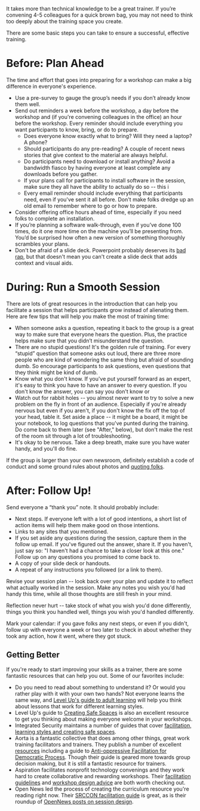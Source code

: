 It takes more than technical knowledge to be a great trainer. If you’re convening 4-5 colleagues for a quick brown bag, you may not need to think too deeply about the training space you create. 

There are some basic steps you can take to ensure a successful, effective training.

# Before: Plan Ahead
The time and effort that goes into preparing for a workshop can make a big difference in everyone's experience.

+ Use a pre-survey to gauge the group’s needs if you don’t already know them well.
+ Send out reminders a week before the workshop, a day before the workshop and (if you're convening colleagues in the office) an hour before the workshop. Every reminder should include everything you want participants to know, bring, or do to prepare.
  + Does everyone know exactly what to bring? Will they need a laptop? A phone?
  + Should participants do any pre-reading? A couple of recent news stories that give context to the material are always helpful.
  + Do participants need to download or install anything? Avoid a bandwidth fiasco by having everyone at least complete any downloads before you gather.
  + If your plans call for participants to install software in the session, make sure they all have the ability to actually do so -- this i
  + Every email reminder should include everything that participants need, even if you've sent it all before. Don't make folks dredge up an old email to remember where to go or how to prepare.  
+ Consider offering office hours ahead of time, especially if you need folks to complete an installation.
+ If you’re planning a software walk-through, even if you’ve done 100 times, do it one more time on the machine you’ll be presenting from. You’d be surprised how often a new version of something thoroughly scrambles your plans.
+ Don't be afraid of a slide deck. Powerpoint probably deserves its [bad rap](https://duckduckgo.com/?q=powerpoint+makes+you+stupid&t=canonical&ia=web), but that doesn't mean you can't create a slide deck that adds context and visual aids.



# During: Run a Smooth Session
There are lots of great resources in the introduction that can help you facilitate a session that helps participants grow instead of alienating them. Here are few tips that will help you make the most of training time:

+ When someone asks a question, repeating it back to the group is a great way to make sure that everyone hears the question. Plus, the practice helps make sure that you didn’t misunderstand the question.
+ There are no stupid questions! It's the golden rule of training. For every “stupid” question that someone asks out loud, there are three more people who are kind of wondering the same thing but afraid of sounding dumb. So encourage participants to ask questions, even questions that they think might be kind of dumb.
+ Know what you don't know. If you've put yourself forward as an expert, it's easy to think you have to have an answer to every question. If you don't know the answer, you can say you don't know or
+ Watch out for rabbit holes -- you almost never want to try to solve a new problem on the fly in front of an audience. Especially if you're already nervous but even if you aren't, if you don't know the fix off the top of your head, table it. Set aside a place -- it might be a board, it might be your notebook, to log questions that you've punted during the training. Do come back to them later (see "After," below), but don't make the rest of the room sit through a lot of troubleshooting.
+ It's okay to be nervous. Take a deep breath, make sure you have water handy, and you'll do fine.


If the group is larger than your own newsroom, definitely establish a code of conduct and some ground rules about photos and [quoting folks](https://www.chathamhouse.org/about/chatham-house-rule).


# After: Follow Up!
Send everyone a “thank you” note. It should probably include:
  + Next steps. If everyone left with a lot of good intentions, a short list of action items will help them make good on those intentions. 
  + Links to any sites that you mentioned.
  + If you set aside any questions during the session, capture them in the follow up email. If you've figured out the answer, share it. If you haven't, just say so: "I haven't had a chance to take a closer look at this one."
Follow up on any questions you promised to come back to.
  + A copy of your slide deck or handouts.
  + A repeat of any instructions you followed (or a link to them). 

Revise your session plan -- look back over your plan and update it to reflect what actually worked in the session. Make any notes you wish you'd had handy this time, while all those thoughts are still fresh in your mind. 

Reflection never hurt -- take stock of what you wish you'd done differently, things you think you handled well, things you wish you'd handled differently. 

Mark your calendar: if you gave folks any next steps, or even if you didn't, follow up with everyone a week or two later to check in about whether they took any action, how it went, where they got stuck. 

## Getting Better 

If you're ready to start improving your skills as a trainer, there are some fantastic resources that can help you out. Some of our favorites include:

+ Do you need to read about something to understand it? Or would you rather play with it with your own two hands? Not everyone learns the same way, and [Level Up's guide to adult learning](https://level-up.cc/before-an-event/levelups-approach-to-adult-learning/) will help you think about lessons that work for different learning styles.
+ Level Up's guide to [Creating Safe Spaces](https://level-up.cc/before-an-event/creating-safe-spaces/
) is also an excellent resource to get you thinking about making everyone welcome in your workshops.
+  Integrated Security maintains a number of guides that cover [facilitation, learning styles and creating safe spaces](http://www.integratedsecuritymanual.org/facilitation-method).
+ Aorta is a fantastic collective that does among other things, great work training facilitators and trainers. They publish a number of excellent [resources](http://aorta.coop/resources/) including a guide to [Anti-oppressive Facilitation for Democratic Process](http://aorta.coop/portfolio_page/anti-oppressive-facilitation/). Though their guide is geared more towards group decision making, but it is still a fantastic resource for trainers.
+ Aspiration facilitates nonprofit technology convenings and they work hard to create collaborative and rewarding workshops. Their [facilitation guidelines](https://facilitation.aspirationtech.org/index.php?title=Facilitation:Facilitator_Guidelines
) and [workshop design advice](https://facilitation.aspirationtech.org/index.php?title=Facilitation:Sessions) are both worth checking out.
+ Open News led the process of creating the curriculum resource you're reading right now. Their [SRCCON facilitation guide](https://srccon.org/facilitators/index.html) is great, as is their roundup of [OpenNews posts on session design](https://opennews.org/blog/srccon-session-planning/).
 

